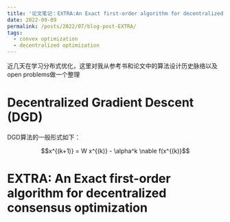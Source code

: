 ```yaml
---
title: '论文笔记：EXTRA:An Exact first-order algorithm for decentralized consensus optimization'
date: 2022-09-09
permalink: /posts/2022/07/blog-post-EXTRA/
tags:
  - convex optimization
  - decentralized optimization
---
```


近几天在学习分布式优化，这里对我从参考书和论文中的算法设计历史脉络以及open problems做一个整理

# Decentralized Gradient Descent (DGD)

DGD算法的一般形式如下：

$$x^{(k+1)} = W x^{(k)} - \alpha^k \nable f(x^{(k)}$$


# EXTRA: An Exact first-order algorithm for decentralized consensus optimization


